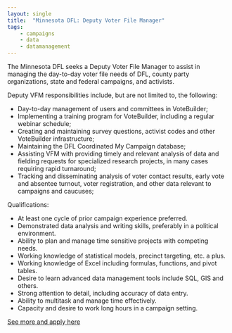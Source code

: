 ```yaml
---
layout: single
title:  "Minnesota DFL: Deputy Voter File Manager"
tags: 
    - campaigns
    - data
    - datamanagement
---
```


The Minnesota DFL seeks a Deputy Voter File Manager to assist in managing the day-to-day voter file needs of DFL, county party organizations, state and federal campaigns, and activists.

Deputy VFM responsibilities include, but are not limited to, the following:
* Day-to-day management of users and committees in VoteBuilder;
* Implementing a training program for VoteBuilder, including a regular webinar schedule;
* Creating and maintaining survey questions, activist codes and other VoteBuilder infrastructure;
* Maintaining the DFL Coordinated My Campaign database;
* Assisting VFM with providing timely and relevant analysis of data and fielding requests for specialized research projects, in many cases requiring rapid turnaround;
* Tracking and disseminating analysis of voter contact results, early vote and absentee turnout, voter registration, and other data relevant to campaigns and caucuses;

Qualifications:
* At least one cycle of prior campaign experience preferred.
* Demonstrated data analysis and writing skills, preferably in a political environment.
* Ability to plan and manage time sensitive projects with competing needs.
* Working knowledge of statistical models, precinct targeting, etc. a plus.
* Working knowledge of Excel including formulas, functions, and pivot tables.
* Desire to learn advanced data management tools include SQL, GIS and others.
* Strong attention to detail, including accuracy of data entry.
* Ability to multitask and manage time effectively.
* Capacity and desire to work long hours in a campaign setting.

[See more and apply here](https://www.dfl.org/jobs/deputy-voter-file-manager/)
